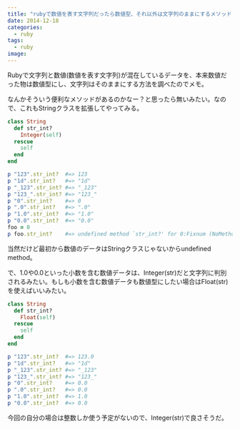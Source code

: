 ```yaml
---
title: "rubyで数値を表す文字列だったら数値型、それ以外は文字列のままにするメソッド"
date: 2014-12-18
categories:
  - ruby
tags:
  - ruby
image: 
---
```

Rubyで文字列と数値(数値を表す文字列)が混在しているデータを、本来数値だった物は数値型にし、文字列はそのままにする方法を調べたのでメモ。

<!--more-->

なんかそういう便利なメソッドがあるのかなー？と思ったら無いみたい。なので、これもStringクラスを拡張してやってみる。

```ruby
class String
  def str_int?
    Integer(self)
  rescue
    self
  end
end

p "123".str_int?  #=> 123
p "1d".str_int?   #=> "1d"
p "_123".str_int? #=> "_123"
p "123_".str_int? #=> "123_"
p "0".str_int?    #=> 0
p ".0".str_int?   #=> ".0"
p "1.0".str_int?  #=> "1.0"
p "0.0".str_int?  #=> "0.0"
foo = 0
p foo.str_int?    #=> undefined method `str_int?' for 0:Fixnum (NoMethodError)
```

当然だけど最初から数値のデータはStringクラスじゃないからundefined method。

で、1.0や0.0といった小数を含む数値データは、Integer(str)だと文字列に判別されるみたい。もしも小数を含む数値データも数値型にしたい場合はFloat(str)を使えばいいみたい。

```ruby
class String
  def str_int?
    Float(self)
  rescue
    self
  end
end

p "123".str_int?  #=> 123.0
p "1d".str_int?   #=> "1d"
p "_123".str_int? #=> "_123"
p "123_".str_int? #=> "123_"
p "0".str_int?    #=> 0.0
p ".0".str_int?   #=> 0.0
p "1.0".str_int?  #=> 1.0
p "0.0".str_int?  #=> 0.0
```

今回の自分の場合は整数しか使う予定がないので、Integer(str)で良さそうだ。

